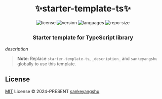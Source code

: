 <h1 align="center">✨starter-template-ts✨</h1>

<p align="center">
  <img src="https://img.shields.io/github/license/sankeyangshu/starter-template-ts?colorA=363a4f&colorB=8CB90E&style=for-the-badge" alt="license" />
  <img src="https://img.shields.io/github/package-json/v/sankeyangshu/starter-template-ts?colorA=363a4f&colorB=f5a97f&style=for-the-badge" alt="version" />
  <img src="https://img.shields.io/github/languages/top/sankeyangshu/starter-template-ts?colorA=363a4f&colorB=1278B9&style=for-the-badge" alt="languages" />
  <img src="https://img.shields.io/github/repo-size/sankeyangshu/starter-template-ts?colorA=363a4f&colorB=1278B9&style=for-the-badge" alt="repo-size" />
</p>

<h2 align="center">
<sub>Starter template for TypeScript library</sub>
</h2>

_description_

> **Note**:
> Replace `starter-template-ts`, `_description_` and `sankeyangshu` globally to use this template.

## License

[MIT](./LICENSE) License © 2024-PRESENT [sankeyangshu](https://github.com/sankeyangshu)
